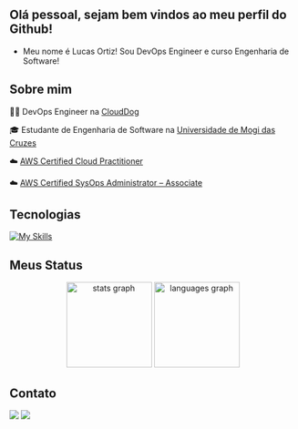 ## Olá pessoal, sejam bem vindos ao meu perfil do Github!
- Meu nome é Lucas Ortiz! Sou DevOps Engineer e curso Engenharia de Software!

## Sobre mim

<p>👨‍💻 DevOps Engineer na <a href="https://www.clouddog.com.br/" target="blank_">CloudDog</a></p>
<p>🎓 Estudante de Engenharia de Software na <a href="https://www.umc.br/nucleo-de-exatas-engenharia-de-software/" target="blank_">Universidade de Mogi das Cruzes</a></p>
<p>☁️ <a href="https://www.credly.com/badges/db773eb9-df4c-41f1-a42a-b5b2cd08742e/linked_in_profile">AWS Certified Cloud Practitioner</a></p>
<p>☁️ <a href="https://www.credly.com/badges/a61f50af-bfd4-48c5-9c57-db93983840a3/public_url">AWS Certified SysOps Administrator – Associate</a></p>


## Tecnologias
[![My Skills](https://skillicons.dev/icons?i=aws,terraform,docker,kubernetes,python,linux,windows)](https://skillicons.dev)

## Meus Status
<div align="center">
  <img src="https://github-readme-stats.vercel.app/api?username=Lucas-Ortiz-Developer&hide_title=false&hide_rank=false&show_icons=true&include_all_commits=true&count_private=true&disable_animations=false&theme=github_dark&locale=en&hide_border=false" height="150" alt="stats graph"  />
  <img src="https://github-readme-stats.vercel.app/api/top-langs?username=Lucas-Ortiz-Developer&locale=en&hide_title=false&layout=compact&card_width=320&langs_count=5&theme=github_dark&hide_border=false" height="150" alt="languages graph"  />
</div>

## Contato

<div> 
  <a href="https://www.linkedin.com/in/ortizdeveloper/" target="_blank"><img src="https://img.shields.io/badge/-LinkedIn-%230077B5?style=for-the-badge&logo=linkedin&logoColor=white" target="_blank"></a> 
  <a href="https://youtube.com/@lucasortizsre?si=yxQnJtuLPl9iSdF9" target="_blank"><img src="https://img.shields.io/badge/YouTube-FF0000?style=for-the-badge&logo=youtube&logoColor=white" target="_blank"></a>
<!--   <a href="https://instagram.com/rafaballerini" target="_blank"><img src="https://img.shields.io/badge/-Instagram-%23E4405F?style=for-the-badge&logo=instagram&logoColor=white" target="_blank"></a> -->
<!--  	<a href="https://www.twitch.tv/rafaballerinii" target="_blank"><img src="https://img.shields.io/badge/Twitch-9146FF?style=for-the-badge&logo=twitch&logoColor=white" target="_blank"></a> -->
<!--  <a href="https://discord.gg/wagxzStdcR" target="_blank"><img src="https://img.shields.io/badge/Discord-7289DA?style=for-the-badge&logo=discord&logoColor=white" target="_blank"></a>  -->
<!--   <a href = "mailto:contatorafaballerini@gmail.com"><img src="https://img.shields.io/badge/-Gmail-%23333?style=for-the-badge&logo=gmail&logoColor=white" target="_blank"></a> -->
  
  
</div>
